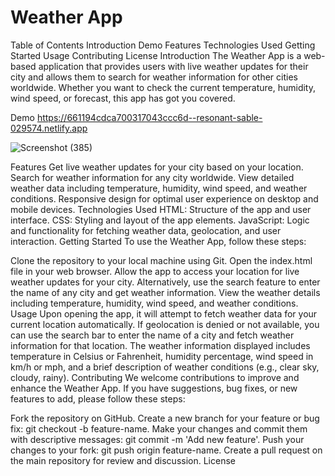 # Weather App


Table of Contents
Introduction
Demo
Features
Technologies Used
Getting Started
Usage
Contributing
License
Introduction
The Weather App is a web-based application that provides users with live weather updates for their city and allows them to search for weather information for other cities worldwide. Whether you want to check the current temperature, humidity, wind speed, or forecast, this app has got you covered.

Demo
https://661194cdca700317043ccc6d--resonant-sable-029574.netlify.app

![Screenshot (385)](https://github.com/Pawan2030/WeatherApp/assets/136910101/b18e299f-3ab3-49f6-9f60-9318d366e76e)


Features
Get live weather updates for your city based on your location.
Search for weather information for any city worldwide.
View detailed weather data including temperature, humidity, wind speed, and weather conditions.
Responsive design for optimal user experience on desktop and mobile devices.
Technologies Used
HTML: Structure of the app and user interface.
CSS: Styling and layout of the app elements.
JavaScript: Logic and functionality for fetching weather data, geolocation, and user interaction.
Getting Started
To use the Weather App, follow these steps:

Clone the repository to your local machine using Git.
Open the index.html file in your web browser.
Allow the app to access your location for live weather updates for your city.
Alternatively, use the search feature to enter the name of any city and get weather information.
View the weather details including temperature, humidity, wind speed, and weather conditions.
Usage
Upon opening the app, it will attempt to fetch weather data for your current location automatically.
If geolocation is denied or not available, you can use the search bar to enter the name of a city and fetch weather information for that location.
The weather information displayed includes temperature in Celsius or Fahrenheit, humidity percentage, wind speed in km/h or mph, and a brief description of weather conditions (e.g., clear sky, cloudy, rainy).
Contributing
We welcome contributions to improve and enhance the Weather App. If you have suggestions, bug fixes, or new features to add, please follow these steps:

Fork the repository on GitHub.
Create a new branch for your feature or bug fix: git checkout -b feature-name.
Make your changes and commit them with descriptive messages: git commit -m 'Add new feature'.
Push your changes to your fork: git push origin feature-name.
Create a pull request on the main repository for review and discussion.
License
